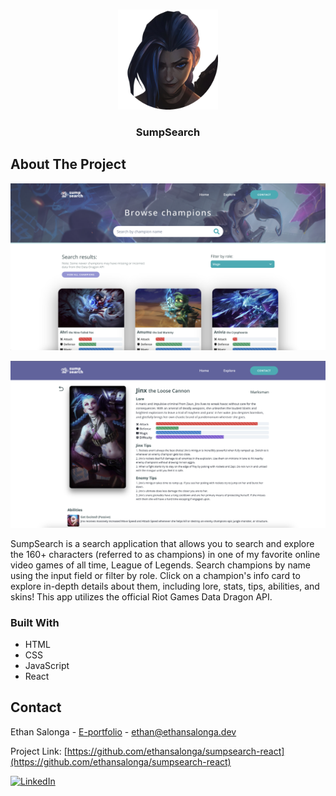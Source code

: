 <a name="readme-top"></a>

<!-- PROJECT LOGO -->
<br />
<div align="center">
  <img src="/public/logo-circle.png" alt="Logo" width="160" height="160">

  <h3 align="center">SumpSearch</h3>
</div>

<!-- ABOUT THE PROJECT -->

## About The Project

[![product-screenshot]](https://jovial-kashata-efb2eb.netlify.app/)

[![product-screenshot2]](https://jovial-kashata-efb2eb.netlify.app/champion-info/Jinx)

SumpSearch is a search application that allows you to search and explore the 160+ characters (referred to as champions) in one of my favorite online video games of all time, League of Legends. Search champions by name using the input field or filter by role. Click on a champion's info card to explore in-depth details about them, including lore, stats, tips, abilities, and skins! This app utilizes the official Riot Games Data Dragon API.

### Built With

- HTML
- CSS
- JavaScript
- React

<!-- CONTACT -->

## Contact

Ethan Salonga - [E-portfolio](https://ethansalonga.dev/) - ethan@ethansalonga.dev

Project Link: [https://github.com/ethansalonga/sumpsearch-react](https://github.com/ethansalonga/sumpsearch-react)

[![LinkedIn][linkedin-shield]][linkedin-url]

<!-- MARKDOWN LINKS & IMAGES -->

[linkedin-shield]: https://img.shields.io/badge/-LinkedIn-black.svg?style=for-the-badge&logo=linkedin&colorB=555
[linkedin-url]: https://www.linkedin.com/in/ethan-salonga/
[product-screenshot]: src/assets/screenshot.png
[product-screenshot2]: src/assets/screenshot2.png
[react.js]: https://img.shields.io/badge/React-20232A?style=for-the-badge&logo=react&logoColor=61DAFB
[react-url]: https://reactjs.org/
